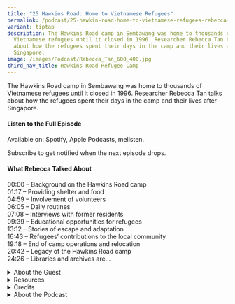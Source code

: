 ```yaml
---
title: "25 Hawkins Road: Home to Vietnamese Refugees"
permalink: /podcast/25-hawkin-road-home-to-vietnamese-refugees-rebecca-tan/
variant: tiptap
description: The Hawkins Road camp in Sembawang was home to thousands of
  Vietnamese refugees until it closed in 1996. Researcher Rebecca Tan talks
  about how the refugees spent their days in the camp and their lives after
  Singapore.
image: /images/Podcast/Rebecca_Tan_600_400.jpg
third_nav_title: Hawkins Road Refugee Camp
---
```

<p>The Hawkins Road camp in Sembawang was home to thousands of Vietnamese
refugees until it closed in 1996. Researcher Rebecca Tan talks about how
the refugees spent their days in the camp and their lives after Singapore.</p>
<p></p>
<h4><strong>Listen to the Full Episode</strong></h4>
<p>Available on: Spotify, Apple Podcasts, melisten.</p>
<p>Subscribe to get notified when the next episode drops.</p>
<p></p>
<h4><strong>What Rebecca Talked About</strong></h4>
<p>﻿00:00 – Background on the Hawkins Road camp
<br>01:17 – Providing shelter and food
<br>04:59 – Involvement of volunteers
<br>06:05 – Daily routines
<br>07:08 – Interviews with former residents
<br>09:39 – Educational opportunities for refugees
<br>13:12 – Stories of escape and adaptation
<br>16:43 – Refugees’ contributions to the local community
<br>19:18 – End of camp operations and relocation
<br>20:42 – Legacy of the Hawkins Road camp
<br>24:26 – Libraries and archives are...</p>
<p></p>
<div data-type="detailGroup" class="isomer-accordion isomer-accordion-white">
<details class="isomer-details">
<summary>About the Guest</summary>
<div data-type="detailsContent" class="isomer-details-content">
<p>Rebecca Tan is a Digital Preservation Archivist at the National Archives
of Singapore. She was previously a Children and Teens Librarian at Toa
Payoh Public Library, and a Digital Heritage Librarian at the National
Library Singapore.</p>
<p></p>
</div>
</details>
<details class="isomer-details">
<summary>Resources</summary>
<div data-type="detailsContent" class="isomer-details-content">
<p>Rebecca Tan, "<a href="https://biblioasia.nlb.gov.sg/vol-20/issue-3/oct-dec-2024/hawkins-road-refugee-camp/" rel="noopener nofollow" target="_blank">Remembering the Hawkins Road Refugee Camp</a>," <em>BiblioAsia </em>20,
no. 3 (October–December 2024).</p>
<p></p>
</div>
</details>
<details class="isomer-details">
<summary>Credits</summary>
<div data-type="detailsContent" class="isomer-details-content">
<p>This episode of BiblioAsia+ was hosted by Jimmy Yap and produced by Soh
Gek Han. Sound engineering was done by Nookcha Films. The background music
"Di Tanjong Katong" was composed by Ahmad Patek and performed by Chords
Haven. Special thanks to Rebecca for coming on the show.</p>
<p></p>
</div>
</details>
<details class="isomer-details">
<summary>About the Podcast</summary>
<div data-type="detailsContent" class="isomer-details-content">
<p>BiblioAsia+ is a podcast about Singapore history by the National Library
Singapore.</p>
<p></p>
</div>
</details>
</div>
<p></p>